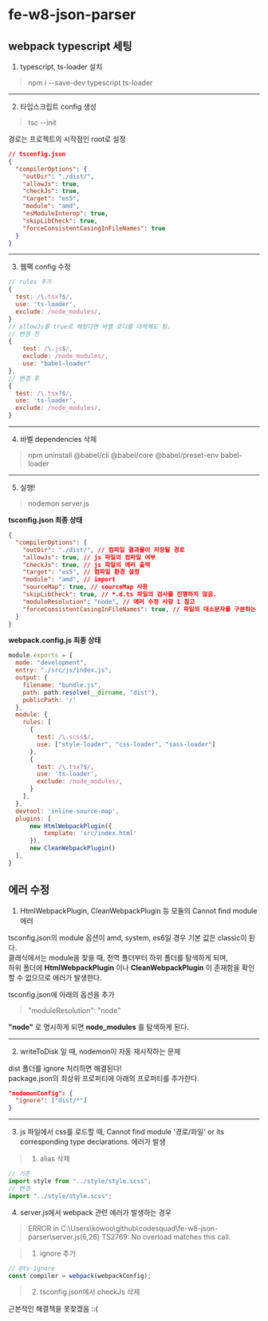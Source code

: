 # fe-w8-json-parser

## webpack typescript 세팅

1. typescript, ts-loader 설치
> npm i --save-dev typescript ts-loader

___ 

2. 타입스크립트 config 생성
> tsc --init

경로는 프로젝트의 시작점인 root로 설정

```json
// tsconfig.json
{
  "compilerOptions": {
    "outDir": "./dist/",
    "allowJs": true,
    "checkJs": true,
    "target": "es5",
    "module": "amd",
    "esModuleInterop": true,
    "skipLibCheck": true,
    "forceConsistentCasingInFileNames": true
  }
}
```

___ 

3. 웹팩 config 수정

```javascript
// rules 추가
{
  test: /\.tsx?$/,
  use: 'ts-loader',
  exclude: /node_modules/,
}
// allowJs를 true로 해뒀다면 바벨 로더를 대체해도 됨.
// 변경 전
{
    test: /\.js$/,
    exclude: /node_modules/,
    use: "babel-loader"
},
// 변경 후
{
  test: /\.tsx?$/,
  use: 'ts-loader',
  exclude: /node_modules/,
}
```

___ 

4. 바벨 dependencies 삭제

> npm uninstall @babel/cli @babel/core @babel/preset-env babel-loader

___ 

5. 실행!

> nodemon server.js


**tsconfig.json 최종 상태**
```json
{
  "compilerOptions": {
    "outDir": "./dist/", // 컴파일 결과물이 저장될 경로
    "allowJs": true, // js 파일의 컴파일 여부
    "checkJs": true, // js 파일의 에러 출력
    "target": "es5", // 컴파일 환경 설정
    "module": "amd", // import
    "sourceMap": true, // sourceMap 사용
    "skipLibCheck": true, // *.d.ts 파일의 검사를 진행하지 않음.
    "moduleResolution": "node", // 에러 수정 사항 1 참고
    "forceConsistentCasingInFileNames": true, // 파일의 대소문자를 구분하는 설정
  }
}
```

**webpack.config.js 최종 상태**

```javascript
module.exports = {
  mode: "development",
  entry: "./src/js/index.js",
  output: {
    filename: "bundle.js",
    path: path.resolve(__dirname, "dist"),
    publicPath: '/'
  },
  module: {
    rules: [
      {
        test: /\.scss$/,
        use: ["style-loader", "css-loader", "sass-loader"]
      },
      {
        test: /\.tsx?$/,
        use: 'ts-loader',
        exclude: /node_modules/,
      }
    ],
  },
  devtool: 'inline-source-map',
  plugins: [
      new HtmlWebpackPlugin({
          template: 'src/index.html'
      }),
      new CleanWebpackPlugin()
  ],
}
```

## 에러 수정

1. HtmlWebpackPlugin, CleanWebpackPlugin 등 모듈의 Cannot find module 에러

tsconfig.json의 module 옵션이 amd, system, es6일 경우 기본 값은 classic이 된다.  
클래식에서는 module을 찾을 때, 전역 폴더부터 하위 폴더를 탐색하게 되며,  
하위 폴더에 **HtmlWebpackPlugin** 이나 **CleanWebpackPlugin** 이 존재함을 확인할 수 없으므로 에러가 발생한다.

tsconfig.json에 아래의 옵션을 추가
> "moduleResolution": "node"

**"node"** 로 명시하게 되면 **node_modules** 를 탐색하게 된다.

___ 

2. writeToDisk 일 때, nodemon이 자동 재시작하는 문제

dist 폴더를 ignore 처리하면 해결된다!  
package.json의 최상위 프로퍼티에 아래의 프로퍼티를 추가한다.

```json
"nodemonConfig": {
  "ignore": ["dist/*"]
} 
```

___ 

3. js 파일에서 css를 로드할 때, Cannot find module '경로/파일' or its corresponding type declarations. 에러가 발생

> 1. alias 삭제

```javascript
// 기존
import style from "../style/style.scss";
// 변경
import "../style/style.scss";
```

4. server.js에서 webpack 관련 에러가 발생하는 경우

> ERROR in C:\Users\kowoo\github\codesquad\fe-w8-json-parser\server.js(6,26) TS2769: No overload matches this call.

> 1. ignore 추가

```javascript
// @ts-ignore
const compiler = webpack(webpackConfig);
```

> 2. tsconfig.json에서 checkJs 삭제

근본적인 해결책을 못찾겠음 ::(

